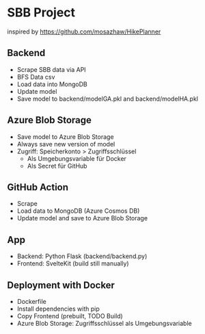 # SBB Project

inspired by https://github.com/mosazhaw/HikePlanner

## Backend
* Scrape SBB data via API 
* BFS Data csv
* Load data into MongoDB
* Update model
* Save model to backend/modelGA.pkl and backend/modelHA.pkl

## Azure Blob Storage

* Save model to Azure Blob Storage
* Always save new version of model
* Zugriff: Speicherkonto > Zugriffsschlüssel
    * Als Umgebungsvariable für Docker
    * Als Secret für GitHub

## GitHub Action
* Scrape
* Load data to MongoDB (Azure Cosmos DB)
* Update model and save to Azure Blob Storage

## App
* Backend: Python Flask (backend/backend.py)
* Frontend: SvelteKit (build still manually)

## Deployment with Docker

* Dockerfile
* Install dependencies with pip
* Copy Frontend (prebuilt, TODO Build)
* Azure Blob Storage: Zugriffsschlüssel als Umgebungsvariable

